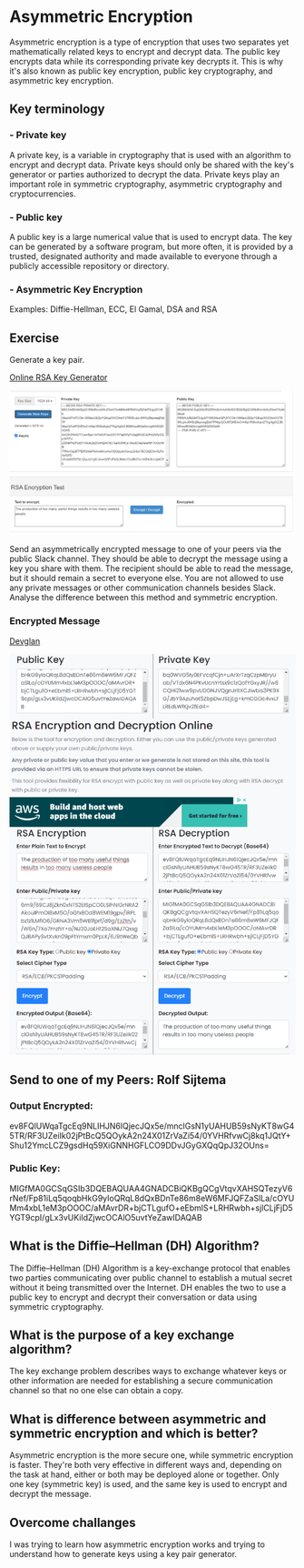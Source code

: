# Asymmetric Encryption

Asymmetric encryption is a type of encryption that uses two separates yet mathematically related keys to encrypt and decrypt data. The public key encrypts data while its corresponding private key decrypts it. This is why it's also known as public key encryption, public key cryptography, and asymmetric key encryption.

## Key terminology

### - Private key 

A private key, is a variable in cryptography that is used with an algorithm to encrypt and decrypt data. Private keys should only be shared with the key's generator or parties authorized to decrypt the data. Private keys play an important role in symmetric cryptography, asymmetric cryptography and cryptocurrencies.


### - Public key 
A public key is a large numerical value that is used to encrypt data. The key can be generated by a software program, but more often, it is provided by a trusted, designated authority and made available to everyone through a publicly accessible repository or directory.

### - Asymmetric Key Encryption

Examples: Diffie-Hellman, ECC, El Gamal, DSA and RSA



## Exercise

Generate a key pair.

[Online RSA Key Generator](https://travistidwell.com/jsencrypt/demo/)

![Key Pair Generator](../00_includes/SEC-05%20Asymmetric%20encryption/Key-Pair-Generator.PNG)

Send an asymmetrically encrypted message to one of your peers via the public Slack channel. They should be able to decrypt the message using a key you share with them. The recipient should be able to read the message, but it should remain a secret to everyone else.
You are not allowed to use any private messages or other communication channels besides Slack. Analyse the difference between this method and symmetric encryption.

### Encrypted Message

[Devglan](https://www.devglan.com/online-tools/rsa-encryption-decryption)

![Encrypted Message](../00_includes/SEC-05%20Asymmetric%20encryption/Encrypted-Message.PNG)


## Send to one of my Peers: Rolf Sijtema

### Output Encrypted:

ev8FQlUWqaTgcEq9NLIHJN6lQjecJQx5e/mnclGsN1yUAHUB59sNyKT8wG45TR/RF3UZeiIk02jPtBcQ5QOykA2n24X01ZrVaZi54/0YVHRfvwCj8kq1JQtY+Shu12YmcLCZ9gsdHq59XiGNNHGFLCO9DDvJGyGXQqQpJ32OUns=

### Public Key:

MIGfMA0GCSqGSIb3DQEBAQUAA4GNADCBiQKBgQCgVtqvXAHSQTezyV6rNef/Fp81iLq5qoqbHkG9yIoQRqL8dQxBDnTe86m8eW6MFJQFZaSlLa/cOYUMm4xbL1eM3pOOOC/aMAvrDR+bjCTLgufO+eEbmlS+LRHRwbh+sjlCLjFjD5YGT9cpI/gLx3vUKildZjwcOCAlO5uvtYeZawIDAQAB



## What is the Diffie–Hellman (DH) Algorithm?

The Diffie–Hellman (DH) Algorithm is a key-exchange protocol that enables two parties communicating over public channel to establish a mutual secret without it being transmitted over the Internet. DH enables the two to use a public key to encrypt and decrypt their conversation or data using symmetric cryptography.

## What is the purpose of a key exchange algorithm?

The key exchange problem describes ways to exchange whatever keys or other information are needed for establishing a secure communication channel so that no one else can obtain a copy.


## What is difference between asymmetric and symmetric encryption and which is better?

Asymmetric encryption is the more secure one, while symmetric encryption is faster. 
They're both very effective in different ways and, depending on the task at hand, either or both may be deployed alone or together. 
Only one key (symmetric key) is used, and the same key is used to encrypt and decrypt the message.


## Overcome challanges

I was trying to learn how asymmetric encryption works and trying to understand how to generate keys using a key pair generator.